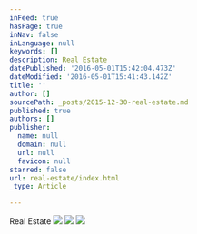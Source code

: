 ```yaml
---
inFeed: true
hasPage: true
inNav: false
inLanguage: null
keywords: []
description: Real Estate
datePublished: '2016-05-01T15:42:04.473Z'
dateModified: '2016-05-01T15:41:43.142Z'
title: ''
author: []
sourcePath: _posts/2015-12-30-real-estate.md
published: true
authors: []
publisher:
  name: null
  domain: null
  url: null
  favicon: null
starred: false
url: real-estate/index.html
_type: Article

---
```

Real Estate
![](https://the-grid-user-content.s3-us-west-2.amazonaws.com/39696e75-5915-4858-bc39-7387a93ed0c1.jpg)
![](https://the-grid-user-content.s3-us-west-2.amazonaws.com/43c9a46b-b76f-4246-af5b-5fb6643a952d.jpg)
![](https://the-grid-user-content.s3-us-west-2.amazonaws.com/ad284f42-729f-46f0-85e6-3db0a8e8f955.jpg)